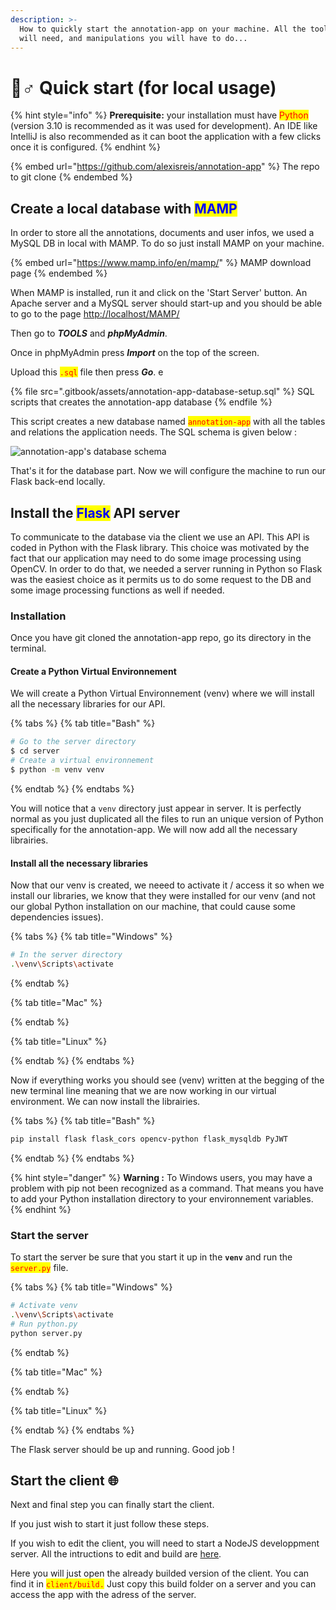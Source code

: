 ```yaml
---
description: >-
  How to quickly start the annotation-app on your machine. All the tools you
  will need, and manipulations you will have to do...
---
```


# 🏃♂ Quick start (for local usage)

{% hint style="info" %}
**Prerequisite:** your installation must have <mark style="color:red;">Python</mark> (version 3.10 is recommended as it was used for development). An IDE like IntelliJ is also recommended as it can boot the application with a few clicks once it is configured. &#x20;
{% endhint %}

{% embed url="https://github.com/alexisreis/annotation-app" %}
The repo to git clone
{% endembed %}

## Create a local database with <mark style="color:blue;">MAMP</mark>

In order to store all the annotations, documents and user infos, we used a MySQL DB in local with MAMP. To do so just install MAMP on your machine.

{% embed url="https://www.mamp.info/en/mamp/" %}
MAMP download page
{% endembed %}

When MAMP is installed, run it and click on the 'Start Server' button. An Apache server and a MySQL server should start-up and you should be able to go to the page [http://localhost/MAMP/](http://localhost/MAMP/)

Then go to _**TOOLS**_ and _**phpMyAdmin**_.

Once in phpMyAdmin press _**Import**_ on the top of the screen.

Upload this <mark style="color:red;">`.sql`</mark> file then press _**Go**_. e

{% file src=".gitbook/assets/annotation-app-database-setup.sql" %}
SQL scripts that creates the annotation-app database
{% endfile %}

This script creates a new database named <mark style="color:red;">`annotation-app`</mark> with all the tables and relations the application needs. The SQL schema is given below :

![annotation-app's database schema](<.gitbook/assets/drawSQL-export-2022-08-09\_11 08.png>)

That's it for the database part. Now we will configure the machine to run our Flask back-end locally.

## Install the <mark style="color:blue;">Flask</mark> API server&#x20;

To communicate to the database via the client we use an API. This API is coded in Python with the Flask library. This choice was motivated by the fact that our application may need to do some image processing using OpenCV. In order to do that, we needed a server running in Python so Flask was the easiest choice as it permits us to do some request to the DB and some image processing functions as well if needed.

### Installation

Once you have git cloned the annotation-app repo, go its directory in the terminal.

#### Create a Python Virtual Environnement

We will create a Python Virtual Environnement (venv) where we will install all the necessary libraries for our API.&#x20;

{% tabs %}
{% tab title="Bash" %}
```bash
# Go to the server directory
$ cd server
# Create a virtual environnement
$ python -m venv venv
```
{% endtab %}
{% endtabs %}

You will notice that a `venv` directory just appear in server. It is perfectly normal as you just duplicated all the files to run an unique version of Python specifically for the annotation-app. We will now add all the necessary librairies.

#### Install all the necessary libraries

Now that our venv is created, we neeed to activate it / access it so when we install our libraries, we know that they were installed for our venv (and not our global Python installation on our machine, that could cause some dependencies issues).

{% tabs %}
{% tab title="Windows" %}
```bash
# In the server directory
.\venv\Scripts\activate
```
{% endtab %}

{% tab title="Mac" %}

{% endtab %}

{% tab title="Linux" %}

{% endtab %}
{% endtabs %}

Now if everything works you should see (venv) written at the begging of the new terminal line meaning that we are now working in our virtual environment. We can now install the librairies.

{% tabs %}
{% tab title="Bash" %}
```bash
pip install flask flask_cors opencv-python flask_mysqldb PyJWT
```
{% endtab %}
{% endtabs %}

{% hint style="danger" %}
**Warning :** To Windows users, you may have a problem with pip not been recognized as a command. That means you have to add your Python installation directory to your environnement variables.
{% endhint %}

### Start the server

To start the server be sure that you start it up in the **`venv`** and run the <mark style="color:red;">`server.py`</mark> file.

{% tabs %}
{% tab title="Windows" %}
```bash
# Activate venv
.\venv\Scripts\activate
# Run python.py
python server.py
```
{% endtab %}

{% tab title="Mac" %}

{% endtab %}

{% tab title="Linux" %}

{% endtab %}
{% endtabs %}

The Flask server should be up and running. Good job !

## Start the client 🌐

Next and final step you can finally start the client.

If you just wish to start it just follow these steps.

If you wish to edit the client, you will need to start a NodeJS developpment server. All the intructions to edit and build are [here](client/start-the-client-in-development-mode.md).

Here you will just open the already builded version of the client. You can find it in <mark style="color:red;">`client/build.`</mark> Just copy this build folder on a server and you can access the app with the adress of the server.
